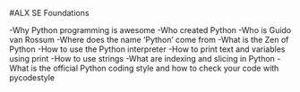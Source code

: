 #ALX SE Foundations
 
-Why Python programming is awesome
-Who created Python
-Who is Guido van Rossum
-Where does the name ‘Python’ come from
-What is the Zen of Python
-How to use the Python interpreter
-How to print text and variables using print
-How to use strings
-What are indexing and slicing in Python
-What is the official Python coding style and 
how to check your code with pycodestyle
